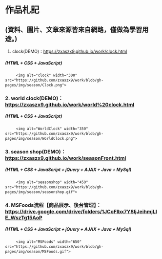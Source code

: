 # 作品札記  
## (資料、圖片、文章來源皆來自網路，僅做為學習用途。)
1. clock(DEMO)：https://zxaszx9.github.io/work/clock.html
#####    (HTML + CSS + JavaScript)  
         <img alt="clock" width="300" src="https://github.com/zxaszx9/work/blob/gh-pages/img/season/Clock.png">
### 2. world clock(DEMO)：https://zxaszx9.github.io/work/world%20clock.html  
#####    (HTML + CSS + JavaScript)  
         <img alt="WorldClock" width="350" src="https://github.com/zxaszx9/work/blob/gh-pages/img/season/WorldClock.png">
### 3. season shop(DEMO)：https://zxaszx9.github.io/work/seasonFront.html  
#####    (HTML + CSS + JavaScript + jQuery + AJAX + Java + MySql)  
         <img alt="seasonshop" width="450" src="https://github.com/zxaszx9/work/blob/gh-pages/img/season/seasonshop.gif">
### 4. MSFoods流程【商品展示、後台管理】：https://drive.google.com/drive/folders/1JCoFIbx7Y8IjJeihmjLIE_WszTg15AoP  
#####    (HTML + CSS + JavaScript + jQuery + AJAX + Java + MySql)  
         <img alt="MSFoods" width="650" src="https://github.com/zxaszx9/work/blob/gh-pages/img/season/MSFoods.gif">
   


